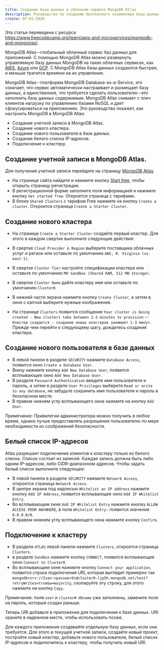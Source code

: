 ```yaml
---
title: Создание базы данных в облачном сервисе MongoDB Atlas
description: Руководство по созданию бесплатного экземпляра базы данных MongoDB в сервисе MongoDB Atlas
create: 07-01-2020
---
```


Эта статья переведена с ресурса https://www.freecodecamp.org/learn/apis-and-microservices/mongodb-and-mongoose/.

MongoDB Atlas--глобальный облачный сервис баз данных для приложений. С помощью MongoDB Atlas можно развернуть управляемую базу данных MongoDB на таких облачных сервисах, как [AWS](https://aws.amazon.com/ru/), [Azure](https://azure.microsoft.com/ru-ru/) или [GCP](https://cloud.google.com/). С MongoDB Atlas базы данных создаются быстрее, и меньше тратится времени на их управление.

MongoDB Atlas--платформа MongoDB Database-as-a-Service, это означает, что сервис автоматически настраивает и размещает базу данных, а единственное, что требуется сделать пользователю--это заполнить базу данных содержимым. MongoDB Atlas снимает с плеч клиентов нагрузку по управлению базами NoSQL и дает сфокусироваться на приложениях. Это руководство покажет, как настроить MongoDB в MongoDB Atlas:

- Создание учетной записи в MongoDB Atlas.
- Создание нового кластера.
- Создание нового пользователя в базе данных.
- Создание белого списка IP-адресов.
- Подключение к кластеру.

## Создание учетной записи в MongoDB Atlas.

Для получения учетной записи перейдите на страницу [MongoDB Atlas](https://www.mongodb.com/cloud/atlas).

- На странице сайта найдите и нажмите кнопку [Start free](https://www.mongodb.com/cloud/atlas/register), чтобы открыть страницу регистрации.
- В регистрационной форме заполните поля информацией и нажмите кнопку `Get started free`. Откроется страница с тарифами.
- В блоке `Shared Clasters` с тарифом Free нажмите на кнопку `Create a cluster`. Откроется страница `Create a Starter Cluster`.

## Создание нового кластера

- На странице `Create a Starter Cluster` создайте первый кластер. Для этого в каждом свертке выполните следующие действия:

- В свертке `Cloud Provider & Region` выберите поставщика облачных услуг и регион или оставьте по умолчанию `AWS, N. Virginia (us-east-1)`.
- В свертке `Cluster Tier` настройте спецификации кластера или оставьте по умолчанию `M0 Sandbox (Shared RAM, 512 MB Storage)`.
- В свертке `Cluster Name` дайте кластеру имя или оставьте по умолчанию `Cluster0`.
- В нижней части экрана нажмите кнопку `Create Cluster`, а затем в окне с капчой выберите нужные изображения.
- На странице `Clusters` появится сообщение `Your cluster is being created - New clusters take between 1-3 minutes to provision` -- `Кластер создается - создание новых кластеров занимает 1-3 минут`. Прежде чем перейти к следующему шагу, дождитесь создания кластера.

## Создание нового пользователя в базе данных

- В левой панели в разделе `SECURITY` нажмите `Database Access`, появится окно `Create a Database User`.
- Внизу нажмите кнопку `Add New Database User`, появится всплывающее окно `Add New Database User`.
- В разделе `Password Authentication` введите имя пользователя и пароль, а затем в разделе `User Privileges` выберите `Read or write to any database`, не забудьте сохранить имя пользователя и пароль в безопасном месте.
- В правом нижнем углу всплывающего окна нажмите на кнопку `Add User`.

Примечание: Привилегии администратора можно получить в любое время, однако лучше предоставлять разрешения пользователю по мере необходимости из соображений безопасности.

## Белый список IP-адресов

Atlas разрешает подключение клиентов к кластеру только из белого списка. Список состоит из записей. Каждая запись должна быть либо одним IP-адресом, либо CIDR-диапазоном адресов. Чтобы задать белый список выполните следующее:

- В левой панели в разделе `SECURITY` нажмите `Network Access`, откроется страница `Network Access`.
- В центре экрана под надписью `Whitelist an IP address` нажмите кнопку `Add IP Address`, появится всплывающее окно `Add IP Whitelist Entry`.
- Во всплывающем окне `Add IP Whitelist Entry` нажмите кнопку `ALLOW ACCESS FROM ANYWHERE`, в поле `Whitelist Entry:` появится значение `0.0.0.0/0`.
- В правом нижнем углу всплывающего окна нажмите кнопку `Confirm`.

## Подключение к кластеру

- В разделе `ATLAS` левой панели нажмите `Clusters`, откроется страница `Clusters`.
- в разделе `Sandbox` нажмите кнопку `CONNECT`, появится всплывающее окно `Connect to Cluster0`.
- Во всплывающем окне нажмите кнопку `Connect your application`, появится строка подключения URI, которая выглядит примерно так `mongodb+srv://Ivan:<password>@cluster0-ljp5h.mongodb.net/test?retryWrites=true&w=majority`, скопируйте эту строку, для этого нажмите на кнопку `Copy`.

Примечание: поля `user` и `cluster#-dbname` уже заполнены, замените поле <password> на пароль, который создан раньше.

Теперь URI добавьте в приложение для подключения к базе данных. URI храните в надежном месте, чтобы использовать позже.

Для каждого приложения создавайте отдельную базу данных, если она требуется. Для этого в текущей учетной записи, создайте новый проект, постройте новый кластер, добавьте нового пользователя, белый список IP-адресов и подключитесь к кластеру, чтобы получить новый URI.
